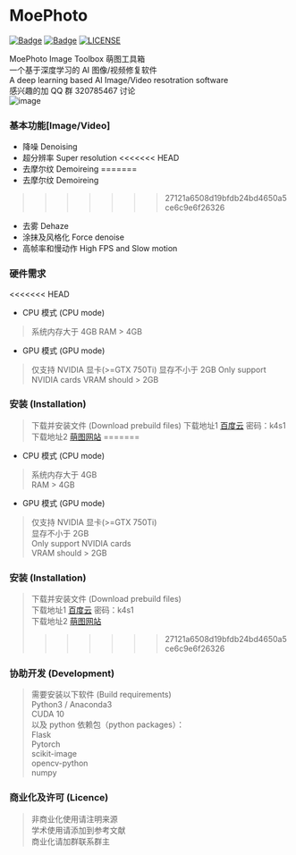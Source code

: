 # MoePhoto

[![Badge](https://img.shields.io/badge/version-5.3.2-brightgreen.svg)](https://github.com/opteroncx/MoePhoto/blob/master/update_log.txt)
[![Badge](https://img.shields.io/badge/link-may--workshop-blueviolet.svg)](http://may-workshop.com/?page_id=373)
[![LICENSE](https://img.shields.io/badge/license-Anti%20996-blue.svg)](https://github.com/996icu/996.ICU/blob/master/LICENSE)

MoePhoto Image Toolbox 萌图工具箱  
一个基于深度学习的 AI 图像/视频修复软件  
A deep learning based AI Image/Video resotration software  
感兴趣的加 QQ 群 320785467 讨论  
![image](https://github.com/opteroncx/MoePhoto/blob/master/images/example1s.png)

### 基本功能[Image/Video]

- 降噪 Denoising
- 超分辨率 Super resolution
<<<<<<< HEAD
- 去摩尔纹 Demoireing
=======
- 去摩尔纹 Demoireing 
>>>>>>> 27121a6508d19bfdb24bd4650a5ce6c9e6f26326
- 去雾 Dehaze
- 涂抹及风格化 Force denoise
- 高帧率和慢动作 High FPS and Slow motion

### 硬件需求

<<<<<<< HEAD
- CPU 模式 (CPU mode)
> 系统内存大于 4GB
> RAM > 4GB
- GPU 模式 (GPU mode)
> 仅支持 NVIDIA 显卡(>=GTX 750Ti)
> 显存不小于 2GB
> Only support NVIDIA cards
> VRAM should > 2GB

### 安装 (Installation)

> 下载并安装文件 (Download prebuild files)
> 下载地址1 [百度云](http://pan.baidu.com/s/1W5DQTepe6jT6TGu4QFAPXg) 密码：k4s1
> 下载地址2 [萌图网站](https://pan.moephoto.tech:2233/index.php/s/B3o74e6AXHGxEjQ)
=======
- CPU 模式 (CPU mode)  
> 系统内存大于 4GB  
> RAM > 4GB  
- GPU 模式 (GPU mode)  
> 仅支持 NVIDIA 显卡(>=GTX 750Ti)  
> 显存不小于 2GB  
> Only support NVIDIA cards  
> VRAM should > 2GB  

### 安装 (Installation)

> 下载并安装文件 (Download prebuild files)  
> 下载地址1 [百度云](http://pan.baidu.com/s/1W5DQTepe6jT6TGu4QFAPXg) 密码：k4s1  
> 下载地址2 [萌图网站](https://pan.moephoto.tech:2233/index.php/s/B3o74e6AXHGxEjQ)   
>>>>>>> 27121a6508d19bfdb24bd4650a5ce6c9e6f26326

### 协助开发 (Development)

> 需要安装以下软件 (Build requirements)  
> Python3 / Anaconda3  
> CUDA 10  
> 以及 python 依赖包（python packages）：  
> Flask  
> Pytorch  
> scikit-image  
> opencv-python  
> numpy  

### 商业化及许可 (Licence)

> 非商业化使用请注明来源  
> 学术使用请添加到参考文献  
> 商业化请加群联系群主  
